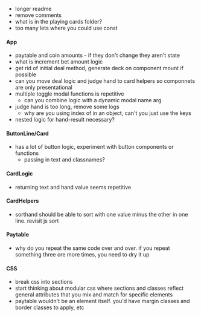 - longer readme
- remove comments
- what is in the playing cards folder?
- too many lets where you could use const

#### App
- paytable and coin amounts - if they don't change they aren't state
- what is increment bet amount logic
- get rid of initial deal method, generate deck on component mount if possible
- can you move deal logic and judge hand to card helpers so componnets are only presentational
- multiple toggle modal functions is repetitive
  - can you combine logic with a dynamic modal name arg
- judge hand is too long, remove some logs
  - why are you using index of in an object, can't you just use the keys
- nested logic for hand-result necessary?

#### ButtonLine/Card
- has a lot of button logic, experiment with button components or functions
  - passing in text and classnames?

#### CardLogic
- returning text and hand value seems repetitive

#### CardHelpers
- sorthand should be able to sort with one value minus the other in one line. revisit js sort

#### Paytable
- why do you repeat the same code over and over. if you repeat something three ore more times, you need to dry it up

#### CSS
- break css into sections
- start thinking about modular css where sections and classes reflect general attributes that you mix and match for specific elements
 - paytable wouldn't be an element itself. you'd have margin classes and border classes to apply, etc